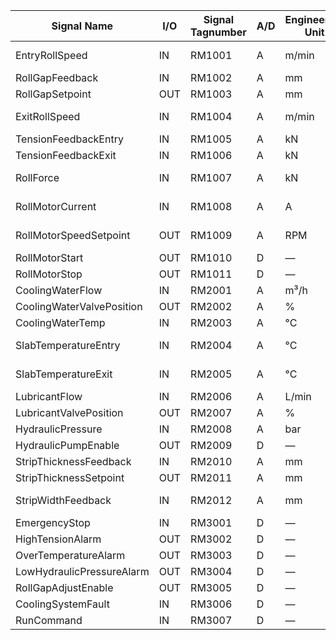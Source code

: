 Signal Name                    | I/O   | Signal Tagnumber | A/D | Engineering Unit | Range          | Setpoint     | P&ID Reference
------------------------------|-------|------------------|-----|------------------|----------------|--------------|---------------
EntryRollSpeed                | IN    | RM1001           | A   | m/min            | 0–1500         | 1200         | P&ID-01
RollGapFeedback               | IN    | RM1002           | A   | mm               | 0–50           | 22.5         | P&ID-01
RollGapSetpoint               | OUT   | RM1003           | A   | mm               | 0–50           | 22.5         | P&ID-02
ExitRollSpeed                 | IN    | RM1004           | A   | m/min            | 0–1500         | 1220         | P&ID-01
TensionFeedbackEntry          | IN    | RM1005           | A   | kN               | 0–500          | 200          | P&ID-01
TensionFeedbackExit           | IN    | RM1006           | A   | kN               | 0–500          | 180          | P&ID-01
RollForce                     | IN    | RM1007           | A   | kN               | 0–10000        | 5000         | P&ID-01
RollMotorCurrent              | IN    | RM1008           | A   | A                | 0–2000         | 1500         | P&ID-03
RollMotorSpeedSetpoint        | OUT   | RM1009           | A   | RPM              | 0–1800         | 1600         | P&ID-03
RollMotorStart                | OUT   | RM1010           | D   | —                | 0 or 1         | 1            | P&ID-03
RollMotorStop                 | OUT   | RM1011           | D   | —                | 0 or 1         | 0            | P&ID-03
CoolingWaterFlow              | IN    | RM2001           | A   | m³/h             | 0–100          | 50           | P&ID-04
CoolingWaterValvePosition     | OUT   | RM2002           | A   | %                | 0–100          | 60           | P&ID-04
CoolingWaterTemp              | IN    | RM2003           | A   | °C               | 0–80           | 25           | P&ID-04
SlabTemperatureEntry          | IN    | RM2004           | A   | °C               | 0–1200         | 1000         | P&ID-05
SlabTemperatureExit           | IN    | RM2005           | A   | °C               | 0–1200         | 950          | P&ID-05
LubricantFlow                 | IN    | RM2006           | A   | L/min            | 0–20           | 10           | P&ID-06
LubricantValvePosition        | OUT   | RM2007           | A   | %                | 0–100          | 50           | P&ID-06
HydraulicPressure             | IN    | RM2008           | A   | bar              | 0–300          | 200          | P&ID-07
HydraulicPumpEnable           | OUT   | RM2009           | D   | —                | 0 or 1         | 1            | P&ID-07
StripThicknessFeedback        | IN    | RM2010           | A   | mm               | 0–10           | 2.5          | P&ID-08
StripThicknessSetpoint        | OUT   | RM2011           | A   | mm               | 0–10           | 2.5          | P&ID-08
StripWidthFeedback            | IN    | RM2012           | A   | mm               | 500–2000       | 1500         | P&ID-08
EmergencyStop                 | IN    | RM3001           | D   | —                | 0 or 1         | 0            | P&ID-09
HighTensionAlarm              | OUT   | RM3002           | D   | —                | 0 or 1         | 0            | P&ID-09
OverTemperatureAlarm          | OUT   | RM3003           | D   | —                | 0 or 1         | 0            | P&ID-09
LowHydraulicPressureAlarm     | OUT   | RM3004           | D   | —                | 0 or 1         | 0            | P&ID-09
RollGapAdjustEnable           | OUT   | RM3005           | D   | —                | 0 or 1         | 1            | P&ID-02
CoolingSystemFault            | IN    | RM3006           | D   | —                | 0 or 1         | 0            | P&ID-04
RunCommand                    | IN    | RM3007           | D   | —                | 0 or 1         | 1            | P&ID-09
